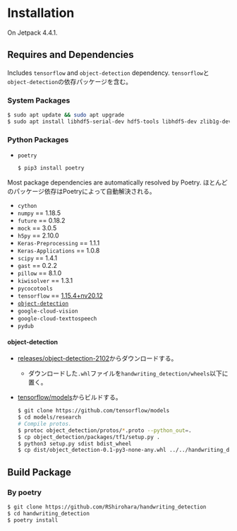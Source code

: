 # Installation

On Jetpack 4.4.1.

## Requires and Dependencies

Includes `tensorflow` and `object-detection` dependency.
`tensorflow`と`object-detection`の依存パッケージを含む。

### System Packages

```bash
$ sudo apt update && sudo apt upgrade
$ sudo apt install libhdf5-serial-dev hdf5-tools libhdf5-dev zlib1g-dev zip libjpeg8-dev liblapack-dev libblas-dev gfortran libffi-dev openssl-dev protobuf-compiler libxslt1-dev
```

### Python Packages

- `poetry`

  ```bash
  $ pip3 install poetry
  ```

Most package dependencies are automatically resolved by Poetry.
ほとんどのパッケージ依存はPoetryによって自動解決される。

- `cython`
- `numpy` == 1.18.5
- `future` == 0.18.2
- `mock` == 3.0.5
- `h5py` == 2.10.0
- `Keras-Preprocessing` == 1.1.1
- `Keras-Applications` == 1.0.8
- `scipy` == 1.4.1
- `gast` == 0.2.2
- `pillow` == 8.1.0
- `kiwisolver` == 1.3.1
- `pycocotools`
- `tensorflow` == [1.15.4+nv20.12](https://developer.download.nvidia.com/compute/redist/jp/v44/tensorflow/tensorflow-1.15.4+nv20.12-cp36-cp36m-linux_aarch64.whl)
- [`object-detection`](https://github.com/tensorflow/models/blob/master/research/object_detection/g3doc/tf1.md)
- `google-cloud-vision`
- `google-cloud-texttospeech`
- `pydub`

#### object-detection

- [releases/object-detection-2102](https://github.com/RShirohara/handwriting_detection/releases/tag/object-detection-2102)からダウンロードする。
  - ダウンロードした`.whl`ファイルを`handwriting_detection/wheels`以下に置く。

- [tensorflow/models](https://github.com/tensorflow/models/blob/master/research/object_detection/g3doc/tf1.md)からビルドする。

  ```bash
  $ git clone https://github.com/tensorflow/models
  $ cd models/research
  # Compile protos.
  $ protoc object_detection/protos/*.proto --python_out=.
  $ cp object_detection/packages/tf1/setup.py .
  $ python3 setup.py sdist bdist_wheel
  $ cp dist/object_detection-0.1-py3-none-any.whl ../../handwriting_detection/  wheels/
  ```

## Build Package

### By poetry

```bash
$ git clone https://github.com/RShirohara/handwriting_detection
$ cd handwriting_detection
$ poetry install
```
